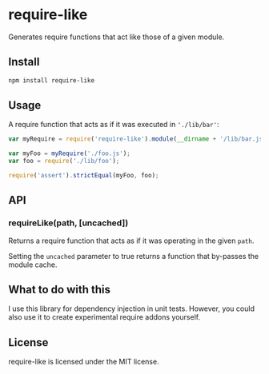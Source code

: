 # require-like

Generates require functions that act like those of a given module.

## Install

``` bash
npm install require-like
```

## Usage

A require function that acts as if it was executed in `'./lib/bar'`:

``` javascript
var myRequire = require('require-like').module(__dirname + '/lib/bar.js');

var myFoo = myRequire('./foo.js');
var foo = require('./lib/foo');

require('assert').strictEqual(myFoo, foo);
```

## API

### requireLike(path, [uncached])

Returns a require function that acts as if it was operating in the given
`path`.

Setting the `uncached` parameter to true returns a function that by-passes the
module cache.

## What to do with this

I use this library for dependency injection in unit tests. However, you could
also use it to create experimental require addons yourself.

## License

require-like is licensed under the MIT license.
